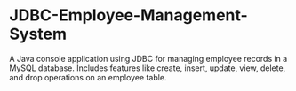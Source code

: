 # JDBC-Employee-Management-System
A Java console application using JDBC for managing employee records in a MySQL database. Includes features like create, insert, update, view, delete, and drop operations on an employee table.
